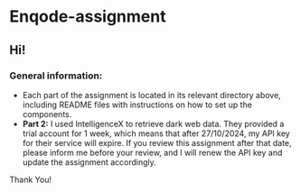 # Enqode-assignment

## Hi!
### General information:
* Each part of the assignment is located in its relevant directory above, including README files with instructions on how to set up the components.
* **Part 2:** I used IntelligenceX to retrieve dark web data. They provided a trial account for 1 week, which means that after 27/10/2024, my API key for their service will expire. If you review this assignment after that date, please inform me before your review, and I will renew the API key and update the assignment accordingly.
  
Thank You!


